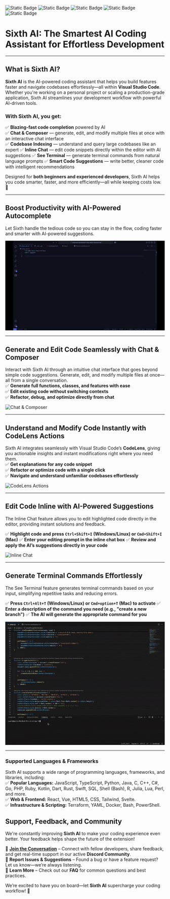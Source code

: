 ![Static Badge](https://img.shields.io/badge/0.1.68-50k%2B?style=flat&logoColor=%2357a2f2&label=vscode%20marketplace&color=%2357a2f2&link=https%3A%2F%2Fmarketplace.visualstudio.com%2Fitems%3FitemName%3DSixth.sixth) ![Static Badge](https://img.shields.io/badge/50k%2B-50k%2B?style=flat&logoColor=%23eb8965&label=downloads&color=%23eb8965&link=https%3A%2F%2Fmarketplace.visualstudio.com%2Fitems%3FitemName%3DSixth.sixth) ![Static Badge](https://img.shields.io/badge/github-20k%2B-white?logo=github&link=https%3A%2F%2Fgithub.com%2FSixHq%2FGPT4-AI-Realtime-code-scanner-Autocomplete-and-Highlighter-for-Javascript-Py-JS-Java-Php-Sixth-SAST)  ![Static Badge](https://img.shields.io/badge/twitter-blue?logo=twitter&logoColor=white&link=https%3A%2F%2Ftwitter.com%2Fsixth_hq) ![Static Badge](https://img.shields.io/badge/discord-%237289DA?logo=discord&logoColor=white&link=https%3A%2F%2Ftwitter.com%2Fsixth_hq)


# **Sixth AI: The Smartest AI Coding Assistant for Effortless Development**  

---

## **What is Sixth AI?**  
**Sixth AI** is the AI-powered coding assistant that helps you build features faster and navigate codebases effortlessly—all within **Visual Studio Code**. Whether you're working on a personal project or scaling a production-grade application, Sixth AI streamlines your development workflow with powerful AI-driven tools.  

### **With Sixth AI, you get:**  
✅ **Blazing-fast code completion** powered by AI  
✅ **Chat & Composer** — generate, edit, and modify multiple files at once with an interactive chat interface  
✅ **Codebase Indexing** — understand and query large codebases like an expert
✅ **Inline Chat** — edit code snippets directly within the editor with AI suggestions
✅ **See Terminal** — generate terminal commands from natural language prompts
✅ **Smart Code Suggestions** — write better, cleaner code with intelligent recommendations  

Designed for **both beginners and experienced developers**, Sixth AI helps you code smarter, faster, and more efficiently—all while keeping costs low. 🚀  

---

## **Boost Productivity with AI-Powered Autocomplete**  
Let Sixth handle the tedious code so you can stay in the flow, coding faster and smarter with AI-powered suggestions.  

![Code Autocomplete](https://github.com/precious112/Pstore_backend/blob/master/media/media/autocomplete_fin-ezgif.com-video-to-gif-converter.gif?raw=true)

---

## **Generate and Edit Code Seamlessly with Chat & Composer**  
Interact with Sixth AI through an intuitive chat interface that goes beyond simple code suggestions. Generate, edit, and modify multiple files at once—all from a single conversation.  
✅ **Generate full functions, classes, and features with ease**  
✅ **Edit existing code without switching contexts**  
✅ **Refactor, debug, and optimize directly from chat**  

![Chat & Composer](https://github.com/precious112/Pstore_backend/blob/master/media/media/edited_needed_one_edit-ezgif.com-optimize.gif?raw=true)  

---

## **Understand and Modify Code Instantly with CodeLens Actions**  
Sixth AI integrates seamlessly with Visual Studio Code’s **CodeLens**, giving you actionable insights and instant modifications right where you need them.  
✅ **Get explanations for any code snippet**  
✅ **Refactor or optimize code with a single click**  
✅ **Navigate and understand unfamiliar codebases effortlessly**  

![CodeLens Actions](https://github.com/precious112/Pstore_backend/blob/master/media/media/ezgif.com-optimize%20(4).gif?raw=true)

---

## **Edit Code Inline with AI-Powered Suggestions**
The Inline Chat feature allows you to edit highlighted code directly in the editor, providing instant solutions and feedback.

✅ **Highlight code and press `Ctrl+Shift+I` (Windows/Linux) or `Cmd+Shift+I` (Mac)**
✅ **Enter your editing prompt in the inline chat box**
✅ **Review and apply the AI’s suggestions directly in your code**

![Inline Chat](https://github.com/precious112/Pstore_backend/blob/master/media/media/inline_chat_1-ezgif.com-video-to-gif-converter.gif?raw=true)

---

## **Generate Terminal Commands Effortlessly**
The See Terminal feature generates terminal commands based on your input, simplifying repetitive tasks and reducing errors.

✅ **Press `Ctrl+Alt+T` (Windows/Linux) or `Cmd+option+T` (Mac) to activate**
✅ **Enter a description of the command you need (e.g., "create a new branch")**
✅ **The AI will generate the appropriate command for you**

![Terminal Command](https://github.com/precious112/Pstore_backend/blob/master/media/media/ezgif.com-optimize%20(3).gif?raw=true)

---

### **Supported Languages & Frameworks**  
Sixth AI supports a wide range of programming languages, frameworks, and libraries, including:  
✅ **Popular Languages:** JavaScript, TypeScript, Python, Java, C, C++, C#, Go, PHP, Ruby, Kotlin, Dart, Rust, Swift, SQL, Shell (Bash), R, Julia, Lua, Perl, and more.  
✅ **Web & Frontend:** React, Vue, HTML5, CSS, Tailwind, Svelte.  
✅ **Infrastructure & Scripting:** Terraform, YAML, Docker, Bash, PowerShell. 

## **Support, Feedback, and Community**  
We're constantly improving **Sixth AI** to make your coding experience even better. Your feedback helps shape the future of the extension!  

💬 **[Join the Conversation](https://discord.gg/GKEasakXKc)** – Connect with fellow developers, share feedback, and get real-time support in our active **Discord Community**.  
🐞 **Report Issues & Suggestions** – Found a bug or have a feature request? Let us know—we’re always listening.  
📖 **Learn More** – Check out our **FAQ** for common questions and best practices.  

We’re excited to have you on board—let **Sixth AI** supercharge your coding workflow! 🚀